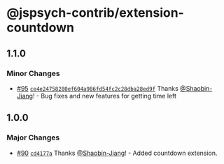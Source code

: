 # @jspsych-contrib/extension-countdown

## 1.1.0

### Minor Changes

- [#95](https://github.com/jspsych/jspsych-contrib/pull/95) [`ce4e24758280ef604a986fd54fc2c28dba28ed9f`](https://github.com/jspsych/jspsych-contrib/commit/ce4e24758280ef604a986fd54fc2c28dba28ed9f) Thanks [@Shaobin-Jiang](https://github.com/Shaobin-Jiang)! - Bug fixes and new features for getting time left

## 1.0.0

### Major Changes

- [#90](https://github.com/jspsych/jspsych-contrib/pull/90) [`cd4177a`](https://github.com/jspsych/jspsych-contrib/commit/cd4177a8ecb7f3210e9c54e7921c56d60908c21e) Thanks [@Shaobin-Jiang](https://github.com/Shaobin-Jiang)! - Added countdown extension.
